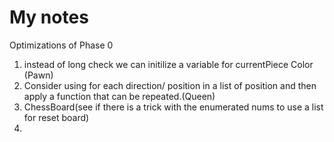 # My notes
Optimizations of Phase 0
1. instead of long check we can initilize a variable for currentPiece Color (Pawn)
2. Consider using for each direction/ position in a list of position and then apply a function that can be repeated.(Queen)
3. ChessBoard(see if there is a trick with the enumerated nums to use a list for reset board)
4. 